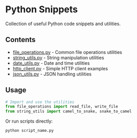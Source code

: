 # Python Snippets

Collection of useful Python code snippets and utilities.

## Contents

- [file_operations.py](file_operations.py) - Common file operations utilities
- [string_utils.py](string_utils.py) - String manipulation utilities
- [date_utils.py](date_utils.py) - Date and time utilities
- [http_client.py](http_client.py) - Simple HTTP client examples
- [json_utils.py](json_utils.py) - JSON handling utilities

## Usage

```python
# Import and use the utilities
from file_operations import read_file, write_file
from string_utils import camel_to_snake, snake_to_camel
```

Or run scripts directly:
```bash
python script_name.py
```
